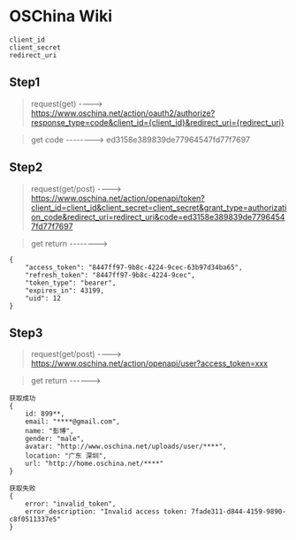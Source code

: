 # OSChina Wiki

```
client_id
client_secret
redirect_uri
```

## Step1


> request(get) ---->  https://www.oschina.net/action/oauth2/authorize?response_type=code&client_id={client_id}&redirect_uri={redirect_uri}


> get code -------->  ed3158e389839de77964547fd77f7697


## Step2

> request(get/post)  ----> https://www.oschina.net/action/openapi/token?client_id=client_id&client_secret=client_secret&grant_type=authorization_code&redirect_uri=redirect_uri&code=ed3158e389839de77964547fd77f7697


> get return -------->

```
{
    "access_token": "8447ff97-9b8c-4224-9cec-63b97d34ba65", 
    "refresh_token": "8447ff97-9b8c-4224-9cec", 
    "token_type": "bearer", 
    "expires_in": 43199,
    "uid": 12
}
```

## Step3
> request(get/post) ----> https://www.oschina.net/action/openapi/user?access_token=xxx


> get return ------>
```
获取成功
{
    id: 899**,
    email: "****@gmail.com",
    name: "彭博",
    gender: "male",
    avatar: "http://www.oschina.net/uploads/user/****",
    location: "广东 深圳",
    url: "http://home.oschina.net/****"
}

获取失败
{
    error: "invalid_token",
    error_description: "Invalid access token: 7fade311-d844-4159-9890-c8f0511337e5"
}

```
